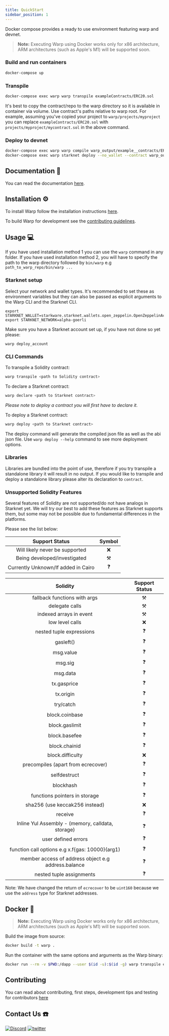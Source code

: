 ```yaml
---
title: QuickStart
sidebar_position: 1
---
```


<!-- # Welcome to Warp 2.0

We are excited to announce the second version of Warp, now designed to transpile your Solidity code directly into Cairo.

Warp 1 set out to show that compiling Solidity code into Cairo was possible, and paved the way for developers to access the benefits of Starknet without needing to master Cairo. Using everything we learned from Warp 1, we have written a new version adding vast improvements to contract efficiency and user experience. In this blog, we will talk through the improvements made to Warp, transpile OpenZeppelin’s ERC20 contract, and describe future plans for the project.

#### Want to know more on Warp 2.0? Read the blog [here](https://medium.com/nethermind-eth/warp-2-0-transpiling-directly-from-solidity-to-cairo-9bf41a6d26ee). -->

<!-- ## Quickstart -->

Docker compose provides a ready to use environment featuring warp and devnet.

> **Note:**
> Executing Warp using Docker works only for x86 architecture, ARM architectures (such as Apple's M1) will be supported soon.

### Build and run containers

```bash
docker-compose up
```

### Transpile

```bash
docker-compose exec warp warp transpile exampleContracts/ERC20.sol
```

It's best to copy the contract/repo to the warp directory so it is available in container via volume. Use contract's paths relative to warp root. For example, assuming you've copied your project to `warp/projects/myproject` you can replace `exampleContracts/ERC20.sol` with `projects/myproject/mycontract.sol` in the above command.

### Deploy to devnet

```bash
docker-compose exec warp warp compile warp_output/example__contracts/ERC20__WC__WARP.cairo
docker-compose exec warp starknet deploy --no_wallet --contract warp_output/example__contracts/ERC20__WC__WARP_compiled.json --gateway_url http://devnet:5050
```

## Documentation 📖

You can read the documentation [here](https://nethermindeth.github.io/warp/).

## Installation :gear:

To install Warp follow the installation instructions [here](./getting_started/a-usage-and-installation.mdx).

To build Warp for development see the [contributing guidelines](https://github.com/NethermindEth/warp/blob/develop/contributing.md).

## Usage :computer:

If you have used installation method 1 you can use the `warp` command in any folder. If you have used installation method 2, you will have to specify the path to the warp directory followed by `bin/warp` e.g `path_to_warp_repo/bin/warp ...`

### Starknet setup

Select your network and wallet types. It's recommended to set these as
environment variables but they can also be passed as explicit arguments to the
Warp CLI and the Starknet CLI.

```
export STARKNET_WALLET=starkware.starknet.wallets.open_zeppelin.OpenZeppelinAccount
export STARKNET_NETWORK=alpha-goerli
```

Make sure you have a Starknet account set up, if you have not done so yet
please:

```
warp deploy_account
```

### CLI Commands

To transpile a Solidity contract:

```bash
warp transpile <path to Solidity contract>
```

To declare a Starknet contract:

```bash
warp declare <path to Starknet contract>
```

_Please note to deploy a contract you will first have to declare it._

To deploy a Starknet contract:

```bash
warp deploy <path to Starknet contract>
```

The deploy command will generate the compiled json file as well as the abi json
file. Use `warp deploy --help` command to see more deployment options.

### Libraries

Libraries are bundled into the point of use, therefore if you try transpile a standalone library it will result in no output. If you would like to transpile and deploy a standalone library please alter its declaration to `contract`.

### Unsupported Solidity Features

Several features of Solidity are not supported/do not have analogs in Starknet yet.
We will try our best to add these features as Starknet supports them, but some may not be
possible due to fundamental differences in the platforms.

Please see the list below:

|           Support Status            |      Symbol       |
| :---------------------------------: | :---------------: |
|   Will likely never be supported    |        :x:        |
|    Being developed/investigated     | :hammer_and_pick: |
| Currently Unknown/If added in Cairo |    :question:     |

|                      Solidity                       |  Support Status   |
| :-------------------------------------------------: | :---------------: |
|            fallback functions with args             | :hammer_and_pick: |
|                   delegate calls                    | :hammer_and_pick: |
|               indexed arrays in event               | :hammer_and_pick: |
|                   low level calls                   |        :x:        |
|              nested tuple expressions               |    :question:     |
|                      gasleft()                      |    :question:     |
|                      msg.value                      |    :question:     |
|                       msg.sig                       |    :question:     |
|                      msg.data                       |    :question:     |
|                     tx.gasprice                     |    :question:     |
|                      tx.origin                      |    :question:     |
|                      try/catch                      |    :question:     |
|                   block.coinbase                    |    :question:     |
|                   block.gaslimit                    |    :question:     |
|                    block.basefee                    |    :question:     |
|                    block.chainid                    |    :question:     |
|                  block.difficulty                   |        :x:        |
|         precompiles (apart from ecrecover)          |    :question:     |
|                    selfdestruct                     |    :question:     |
|                      blockhash                      |    :question:     |
|            functions pointers in storage            |    :question:     |
|           sha256 (use keccak256 instead)            |        :x:        |
|                       receive                       |    :question:     |
|  Inline Yul Assembly - (memory, calldata, storage)  |    :question:     |
|                 user defined errors                 |    :question:     |
|   function call options e.g x.f{gas: 10000}(arg1)   |    :question:     |
| member access of address object e.g address.balance |    :question:     |
|              nested tuple assignments               |    :question:     |

Note: We have changed the return of `ecrecover` to be `uint160` because we use the `address` type for Starknet addresses.

## Docker :whale:

> **Note:**
> Executing Warp using Docker works only for x86 architecture, ARM architectures (such as Apple's M1) will be supported soon.

Build the image from source:

```bash
docker build -t warp .
```

Run the container with the same options and arguments as the Warp binary:

```bash
docker run --rm -v $PWD:/dapp --user $(id -u):$(id -g) warp transpile exampleContracts/ERC20.sol
```

## Contributing

You can read about contributing, first steps, development tips and testing for contributors [here](https://github.com/NethermindEth/warp/blob/develop/contributing.md)

## Contact Us :phone:

[![Discord](https://img.shields.io/badge/discord-0A66C2?style=for-the-badge&logo=Discord&logoColor=white)](https://discord.com/invite/PaCMRFdvWT) [![twitter](https://img.shields.io/badge/twitter-1DA1F2?style=for-the-badge&logo=twitter&logoColor=white)](https://twitter.com/nethermindeth)
